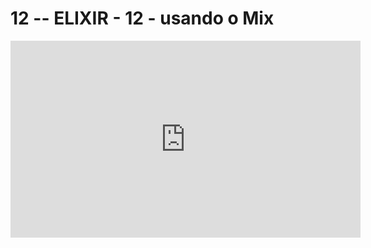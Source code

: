 # 12 -- ELIXIR - 12 - usando o Mix

<iframe 
        width="560" 
        height="315" 
        src="https://www.youtube.com/embed/FMeS4nqiXpo" 
        title="YouTube video player" 
        frameborder="0" 
        allow="accelerometer; autoplay; clipboard-write; encrypted-media; gyroscope; picture-in-picture" 
        allowfullscreen
        >
</iframe>

